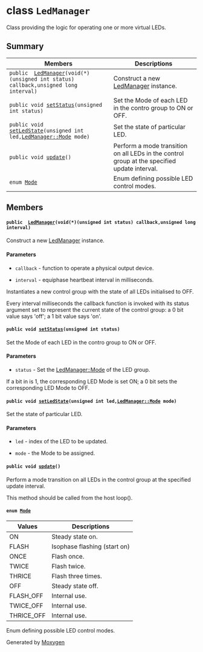 # class `LedManager` 

Class providing the logic for operating one or more virtual LEDs.

## Summary

 Members                        | Descriptions                                
--------------------------------|---------------------------------------------
`public  `[`LedManager`](#classLedManager_1aadf9b05e96cb63a1dac4acf6e5447e87)`(void(*)(unsigned int status) callback,unsigned long interval)` | Construct a new [LedManager](#classLedManager) instance.
`public void `[`setStatus`](#classLedManager_1a82ccd1a568933b058f6b16e18e03e31e)`(unsigned int status)` | Set the Mode of each LED in the contro group to ON or OFF.
`public void `[`setLedState`](#classLedManager_1a9f0d7cdaa44dc0552b53b68cd6031d7e)`(unsigned int led,`[`LedManager::Mode`](#classLedManager_1a6f4de90d7619e5cb9b40ec23a1730ab0)` mode)` | Set the state of particular LED.
`public void `[`update`](#classLedManager_1ae549d2947bc00d5ebc85ed6e6b34c368)`()` | Perform a mode transition on all LEDs in the control group at the specified update interval.
`enum `[`Mode`](#classLedManager_1a6f4de90d7619e5cb9b40ec23a1730ab0) | Enum defining possible LED control modes.

## Members

#### `public  `[`LedManager`](#classLedManager_1aadf9b05e96cb63a1dac4acf6e5447e87)`(void(*)(unsigned int status) callback,unsigned long interval)` 

Construct a new [LedManager](#classLedManager) instance.

#### Parameters
* `callback` - function to operate a physical output device. 

* `interval` - equiphase heartbeat interval in milliseconds.

Instantiates a new control group with the state of all LEDs initialised to OFF.

Every interval milliseconds the callback function is invoked with its status argument set to represent the current state of the control group: a 0 bit value says 'off'; a 1 bit value says 'on'.

#### `public void `[`setStatus`](#classLedManager_1a82ccd1a568933b058f6b16e18e03e31e)`(unsigned int status)` 

Set the Mode of each LED in the contro group to ON or OFF.

#### Parameters
* `status` - Set the [LedManager::Mode](#classLedManager_1a6f4de90d7619e5cb9b40ec23a1730ab0) of the LED group.

If a bit in is 1, the corresponding LED Mode is set ON; a 0 bit sets the corresponding LED Mode to OFF.

#### `public void `[`setLedState`](#classLedManager_1a9f0d7cdaa44dc0552b53b68cd6031d7e)`(unsigned int led,`[`LedManager::Mode`](#classLedManager_1a6f4de90d7619e5cb9b40ec23a1730ab0)` mode)` 

Set the state of particular LED.

#### Parameters
* `led` - index of the LED to be updated. 

* `mode` - the Mode to be assigned.

#### `public void `[`update`](#classLedManager_1ae549d2947bc00d5ebc85ed6e6b34c368)`()` 

Perform a mode transition on all LEDs in the control group at the specified update interval.

This method should be called from the host loop().

#### `enum `[`Mode`](#classLedManager_1a6f4de90d7619e5cb9b40ec23a1730ab0) 

 Values                         | Descriptions                                
--------------------------------|---------------------------------------------
ON            | Steady state on.
FLASH            | Isophase flashing (start on)
ONCE            | Flash once.
TWICE            | Flash twice.
THRICE            | Flash three times.
OFF            | Steady state off.
FLASH_OFF            | Internal use.
TWICE_OFF            | Internal use.
THRICE_OFF            | Internal use.

Enum defining possible LED control modes.

Generated by [Moxygen](https://sourcey.com/moxygen)